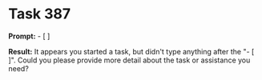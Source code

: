 # Task 387

**Prompt:** - [ ]

**Result:**
It appears you started a task, but didn't type anything after the "- [ ]". Could you please provide more detail about the task or assistance you need?

